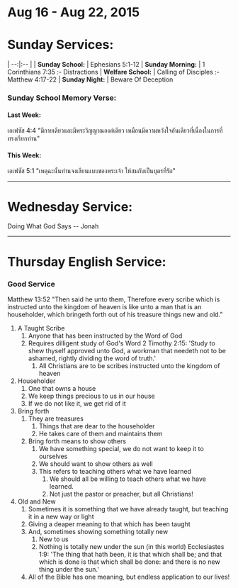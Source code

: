 # Aug 16 - Aug 22, 2015
# Sunday Services:

| --:|:-- |
| **Sunday School:**  |	Ephesians 5:1-12
| **Sunday Morning:** |	1 Corinthians 7:35 :- Distractions
| **Welfare School:** |  Calling of Disciples :- Matthew 4:17-22
| **Sunday Night:**   |  Beware Of Deception

### Sunday School Memory Verse:
#### Last Week: 
เอเฟซัส 4:4 "มีกายเดียวและมีพระวิญญาณองค์เดียว เหมือนมีความหวังใจอันเดียวที่เนื่องในการที่ทรงเรียกท่าน"

#### This Week:
เอเฟซัส 5:1 "เหตุฉะนั้นท่านจงเลียนแบบของพระเจ้า ให้สมกับเป็นบุตรที่รัก"

---
# Wednesday Service:
Doing What God Says -- Jonah

---
# Thursday English Service:
### Good Service

Matthew 13:52 "Then said he unto them, Therefore every scribe which is instructed unto the kingdom of heaven is like unto a man that is an householder, which bringeth forth out of his treasure things new and old."

1. A Taught Scribe
	1. Anyone that has been instructed by the Word of God
	2. Requires dilligent study of God's Word
		2 Timothy 2:15: 'Study to shew thyself approved unto God, a workman that needeth not to be ashamed, rightly dividing the word of truth.'
		1. All Christians are to be scribes instructed unto the kingdom of heaven
2. Householder
	1. One that owns a house
	2. We keep things precious to us in our house
	3. If we do not like it, we get rid of it 
3. Bring forth
	1. They are treasures
		1. Things that are dear to the householder
		2. He takes care of them and maintains them
	2. Bring forth means to show others
		1. We have something special, we do not want to keep it to ourselves
		2. We should want to show others as well
		3. This refers to teaching others what we have learned
			1. We should all be willing to teach others what we have learned. 
			2. Not just the pastor or preacher, but all Christians!
4. Old and New
	1. Sometimes it is something that we have already taught, but teaching it in a new way or light
	2. Giving a deaper meaning to that which has been taught
	3. And, sometimes showing something totally new
		1. New to us
		2. Nothing is totally new under the sun (in this world)
			Ecclesiastes 1:9: 'The thing that hath been, it is that which shall be; and that which is done is that which shall be done: and there is no new thing under the sun.'
	4. All of the Bible has one meaning, but endless application to our lives!